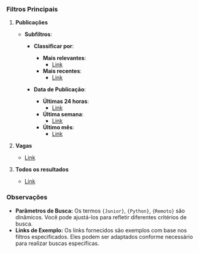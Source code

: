 ### Filtros Principais

1. **Publicações**
   - **Subfiltros**:
     - **Classificar por**:
       - **Mais relevantes**: 
         - [Link](https://www.linkedin.com/search/results/content/?keywords=%22Junior%22%20AND%20%22Python%22%20AND%20%22Remoto%22&origin=SWITCH_SEARCH_VERTICAL&sid=fHN)
       - **Mais recentes**: 
         - [Link](https://www.linkedin.com/search/results/content/?keywords=%22Junior%22%20AND%20%22Python%22%20AND%20%22Remoto%22&origin=FACETED_SEARCH&sid=iv&sortBy=%22date_posted%22)

     - **Data de Publicação**:
       - **Últimas 24 horas**: 
         - [Link](https://www.linkedin.com/search/results/content/?datePosted=%22past-24h%22&keywords=%22Junior%22%20AND%20%22Python%22%20AND%20%22Remoto%22&origin=FACETED_SEARCH&sid=OIp)
       - **Última semana**: 
         - [Link](https://www.linkedin.com/search/results/content/?datePosted=%22past-week%22&keywords=%22Junior%22%20AND%20%22Python%22%20AND%20%22Remoto%22&origin=FACETED_SEARCH&sid=Pip)
       - **Último mês**: 
         - [Link](https://www.linkedin.com/search/results/content/?datePosted=%22past-month%22&keywords=%22Junior%22%20AND%20%22Python%22%20AND%20%22Remoto%22&origin=FACETED_SEARCH&sid=K8G)

2. **Vagas**
   - [Link](https://www.linkedin.com/jobs/search/?currentJobId=3988064533&keywords=%22Junior%22%20AND%20%22Python%22%20AND%20%22Remoto%22&origin=SWITCH_SEARCH_VERTICAL)

3. **Todos os resultados**
   - [Link](https://www.linkedin.com/search/results/all/?keywords=%22Junior%22%20AND%20%22Python%22%20AND%20%22Remoto%22&origin=SWITCH_SEARCH_VERTICAL&sid=wm~)

### Observações

- **Parâmetros de Busca:** Os termos `{Junior}`, `{Python}`, `{Remoto}` são dinâmicos. Você pode ajustá-los para refletir diferentes critérios de busca.
- **Links de Exemplo:** Os links fornecidos são exemplos com base nos filtros especificados. Eles podem ser adaptados conforme necessário para realizar buscas específicas.
